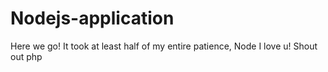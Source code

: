 # Nodejs-application
Here we go! It took at least half of my entire patience, Node I love u! Shout out php
